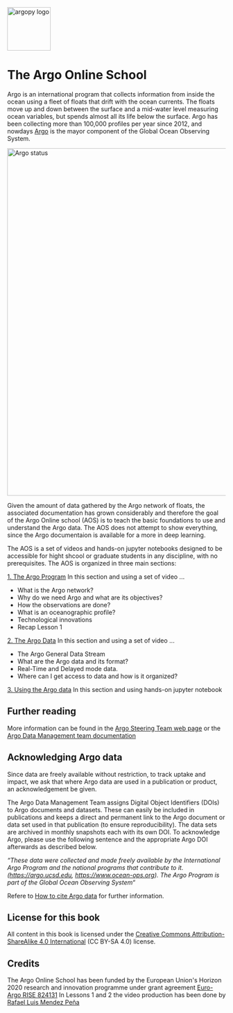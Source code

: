 <img src="https://raw.githubusercontent.com/euroargodev/argoonlineschool/master/images/logoAoS.png" alt="argopy logo" width="100"/>

# The Argo Online School
Argo is an international program that collects information from inside the ocean using a fleet of floats that drift with the ocean currents. The floats move up and down between the surface and a mid-water level  measuring ocean variables, but spends almost all its life below the surface. Argo has been collecting more than 100,000 profiles per year since 2012, and nowdays [Argo](https://argo.ucsd.edu/) is the mayor component of the Global Ocean Observing System.

<img src="http://sio-argo.ucsd.edu/statusbig.gif" alt="Argo status" width="800"/>

Given the amount of data gathered by the Argo network of floats, the associated documentation has grown considerably and therefore the goal of the Argo Online school (AOS) is to teach the basic foundations to use and understand the Argo data. The AOS does not attempt to show everything, since the Argo documentaion is available for a more in deep learning. 

The AOS is a set of videos and hands-on jupyter notebooks designed to be accessible for hight shcool or graduate students in any discipline, with no prerequisites. The AOS is organized in three main sections:

[1. The Argo Program](https://euroargodev.github.io/argoonlineschool/Lectures/L01_TheArgoProgram/C10_TheArgoProgram_intro.html)
In this section and using a set of video ...
* What is the Argo network?
* Why do we need Argo and what are its objectives?
* How the observations are done?
* What is an oceanographic profile?
* Technological innovations
* Recap Lesson 1


[2. The Argo Data](https://euroargodev.github.io/argoonlineschool/Lectures/L02_TheArgoData/C10_TheArgoData_intro.html)
In this section and using a set of video ...
* The Argo General Data Stream
* What are the Argo data and its format?
* Real-Time and Delayed mode data.
* Where can I get access to data and how is it organized?


[3. Using the Argo data](https://euroargodev.github.io/argoonlineschool/Lectures/L03_UsingArgoData/C10_UsingArgoData_intro.html)
In this section and using hands-on jupyter notebook


## Further reading
More information can be found in the [Argo Steering Team web page](http://www.argo.ucsd.edu/) or the [Argo Data Management team documentation](http://www.argodatamgt.org/Documentation)

## Acknowledging Argo data

Since data are freely available without restriction, to track uptake and impact, we ask that where Argo data are used in a publication or product, an acknowledgement be given. 

The Argo Data Management Team assigns Digital Object Identifiers (DOIs) to Argo documents and datasets. These can easily be included in publications and keeps a direct and permanent link to the Argo document or data set used in that publication (to ensure reproducibility). The data sets are archived in monthly snapshots each with its own DOI. To acknowledge Argo, please use the following sentence and the appropriate Argo DOI afterwards as described below.

*“These data were collected and made freely available by the International Argo Program and the national programs that contribute to it.  (https://argo.ucsd.edu,  https://www.ocean-ops.org).  The Argo Program is part of the Global Ocean Observing System“*

Refere to [How to cite Argo data](https://argo.ucsd.edu/data/acknowledging-argo/) for further information.

## License for this book
All content in this book is licensed under the [Creative Commons Attribution-ShareAlike 4.0 International](https://creativecommons.org/licenses/by-sa/4.0/) (CC BY-SA 4.0) license.

## Credits
The Argo Online School has been funded by the European Union's Horizon 2020 research and innovation programme under grant agreement [Euro-Argo RISE 824131](https://www.euro-argo.eu/EU-Projects/Euro-Argo-RISE-2019-2022) In Lessons 1 and 2 the video production has been done by [Rafael Luis Mendez Peña](http://www.rafaelmendezp.com/)


